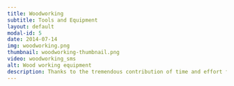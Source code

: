 ```yaml
---
title: Woodworking
subtitle: Tools and Equipment
layout: default
modal-id: 5
date: 2014-07-14
img: woodworking.png
thumbnail: woodworking-thumbnail.png
video: woodworking_sms
alt: Wood working equipment
description: Thanks to the tremendous contribution of time and effort from Rick Hubbard, we now have a fully fleshed woodworking shop including several router tables, and Grizzly bandsaw, a series of sanders, several Compound Miter Saws, Drill presses, tables saw, Curcular saws, oscillating sanders, planers, various hand held routers, nail guns, jig saws, flush cut saws, air compressors and a dust collection system to keep it all in check.   And thanks to Ashby Wratchford for the video!  
---
```


